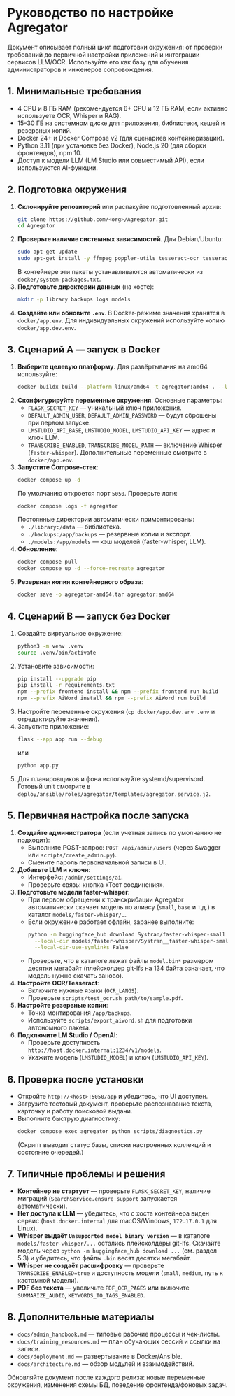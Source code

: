 # Руководство по настройке Agregator

Документ описывает полный цикл подготовки окружения: от проверки требований до первичной настройки приложений и интеграции сервисов LLM/OCR. Используйте его как базу для обучения администраторов и инженеров сопровождения.

## 1. Минимальные требования
- 4 CPU и 8 ГБ RAM (рекомендуется 6+ CPU и 12 ГБ RAM, если активно используете OCR, Whisper и RAG).
- 15–30 ГБ на системном диске для приложения, библиотеки, кешей и резервных копий.
- Docker 24+ и Docker Compose v2 (для сценариев контейнеризации).
- Python 3.11 (при установке без Docker), Node.js 20 (для сборки фронтендов), npm 10.
- Доступ к модели LLM (LM Studio или совместимый API), если используются AI-функции.

## 2. Подготовка окружения
1. **Склонируйте репозиторий** или распакуйте подготовленный архив:
   ```bash
   git clone https://github.com/<org>/Agregator.git
   cd Agregator
   ```
2. **Проверьте наличие системных зависимостей**. Для Debian/Ubuntu:
   ```bash
   sudo apt-get update
   sudo apt-get install -y ffmpeg poppler-utils tesseract-ocr tesseract-ocr-rus
   ```
   В контейнере эти пакеты устанавливаются автоматически из `docker/system-packages.txt`.
3. **Подготовьте директории данных** (на хосте):
   ```bash
   mkdir -p library backups logs models
   ```
4. **Создайте или обновите `.env`**. В Docker-режиме значения хранятся в `docker/app.env`. Для индивидуальных окружений используйте копию `docker/app.dev.env`.

## 3. Сценарий A — запуск в Docker
1. **Выберите целевую платформу**. Для развёртывания на amd64 используйте:
   ```bash
   docker buildx build --platform linux/amd64 -t agregator:amd64 . --load
   ```
2. **Сконфигурируйте переменные окружения**. Основные параметры:
   - `FLASK_SECRET_KEY` — уникальный ключ приложения.
   - `DEFAULT_ADMIN_USER`, `DEFAULT_ADMIN_PASSWORD` — будут сброшены при первом запуске.
   - `LMSTUDIO_API_BASE`, `LMSTUDIO_MODEL`, `LMSTUDIO_API_KEY` — адрес и ключ LLM.
   - `TRANSCRIBE_ENABLED`, `TRANSCRIBE_MODEL_PATH` — включение Whisper (`faster-whisper`).
   Дополнительные переменные смотрите в `docker/app.env`.
3. **Запустите Compose-стек**:
   ```bash
   docker compose up -d
   ```
   По умолчанию откроется порт `5050`. Проверьте логи:
   ```bash
   docker compose logs -f agregator
   ```
   Постоянные директории автоматически примонтированы:
   - `./library:/data` — библиотека.
   - `./backups:/app/backups` — резервные копии и экспорт.
   - `./models:/app/models` — кэш моделей (faster-whisper, LLM).
4. **Обновление**:
   ```bash
   docker compose pull
   docker compose up -d --force-recreate agregator
   ```
5. **Резервная копия контейнерного образа**:
   ```bash
   docker save -o agregator-amd64.tar agregator:amd64
   ```

## 4. Сценарий B — запуск без Docker
1. Создайте виртуальное окружение:
   ```bash
   python3 -m venv .venv
   source .venv/bin/activate
   ```
2. Установите зависимости:
   ```bash
   pip install --upgrade pip
   pip install -r requirements.txt
   npm --prefix frontend install && npm --prefix frontend run build
   npm --prefix AiWord install && npm --prefix AiWord run build
   ```
3. Настройте переменные окружения (`cp docker/app.dev.env .env` и отредактируйте значения).
4. Запустите приложение:
   ```bash
   flask --app app run --debug
   ```
   или
   ```bash
   python app.py
   ```
5. Для планировщиков и фона используйте systemd/supervisord. Готовый unit смотрите в `deploy/ansible/roles/agregator/templates/agregator.service.j2`.

## 5. Первичная настройка после запуска
1. **Создайте администратора** (если учетная запись по умолчанию не подходит):
   - Выполните POST-запрос: `POST /api/admin/users` (через Swagger или `scripts/create_admin.py`).
   - Смените пароль первоначальной записи в UI.
2. **Добавьте LLM и ключи**:
   - Интерфейс: `/admin/settings/ai`.
   - Проверьте связь: кнопка «Тест соединения».
3. **Подготовьте модели faster-whisper**:
   - При первом обращении к транскрибации Agregator автоматически скачает модель по алиасу (`small`, `base` и т.д.) в каталог `models/faster-whisper/…`.
   - Если окружение работает офлайн, заранее выполните:
     ```bash
     python -m huggingface_hub download Systran/faster-whisper-small \
       --local-dir models/faster-whisper/Systran__faster-whisper-small \
       --local-dir-use-symlinks False
     ```
   - Проверьте, что в каталоге лежат файлы `model.bin*` размером десятки мегабайт (плейсхолдер git-lfs на 134 байта означает, что модель нужно скачать заново).
4. **Настройте OCR/Tesseract**:
   - Включите нужные языки (`OCR_LANGS`).
   - Проверьте `scripts/test_ocr.sh path/to/sample.pdf`.
5. **Настройте резервные копии**:
   - Точка монтирования `/app/backups`.
   - Используйте `scripts/export_aiword.sh` для подготовки автономного пакета.
6. **Подключите LM Studio / OpenAI**:
   - Проверьте доступность `http://host.docker.internal:1234/v1/models`.
   - Укажите модель (`LMSTUDIO_MODEL`) и ключ (`LMSTUDIO_API_KEY`).

## 6. Проверка после установки
- Откройте `http://<host>:5050/app` и убедитесь, что UI доступен.
- Загрузите тестовый документ, проверьте распознавание текста, карточку и работу поисковой выдачи.
- Выполните быструю диагностику:
  ```bash
  docker compose exec agregator python scripts/diagnostics.py
  ```
  (Скрипт выводит статус базы, списки настроенных коллекций и состояние очередей.)

## 7. Типичные проблемы и решения
- **Контейнер не стартует** — проверьте `FLASK_SECRET_KEY`, наличие миграций (`SearchService.ensure_support` запускается автоматически).
- **Нет доступа к LLM** — убедитесь, что с хоста контейнера виден сервис (`host.docker.internal` для macOS/Windows, `172.17.0.1` для Linux).
- **Whisper выдаёт `Unsupported model binary version`** — в каталоге `models/faster-whisper/...` остались плейсхолдеры git-lfs. Скачайте модель через `python -m huggingface_hub download ...` (см. раздел 5.3) и убедитесь, что файлы `.bin` весят десятки мегабайт.
- **Whisper не создаёт расшифровку** — проверьте `TRANSCRIBE_ENABLED=true` и доступность модели (`small`, `medium`, путь к кастомной модели).
- **PDF без текста** — увеличьте `PDF_OCR_PAGES` или включите `SUMMARIZE_AUDIO`, `KEYWORDS_TO_TAGS_ENABLED`.

## 8. Дополнительные материалы
- `docs/admin_handbook.md` — типовые рабочие процессы и чек-листы.
- `docs/training_resources.md` — план обучающих сессий и ссылки на записи.
- `docs/deployment.md` — развертывание в Docker/Ansible.
- `docs/architecture.md` — обзор модулей и взаимодействий.

Обновляйте документ после каждого релиза: новые переменные окружения, изменения схемы БД, поведение фронтенда/фоновых задач.
